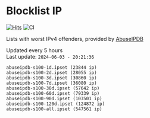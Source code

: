# Blocklist IP

[![Hits](https://hits.seeyoufarm.com/api/count/incr/badge.svg?url=https%3A%2F%2Fgithub.com%2Fborestad%2Fblocklist-ip%2F&count_bg=%2379C83D&title_bg=%23555555&icon=&icon_color=%23E7E7E7&title=hits&edge_flat=false)](https://hits.seeyoufarm.com)  ![CI](https://img.shields.io/github/workflow/status/borestad/blocklist-ip/CI?style=flat-square)

Lists with worst IPv4 offenders, provided by [AbuseIPDB](https://www.abuseipdb.com/)

<!-- FOOTER-PLACEHOLDER -->
Updated every 5 hours<br>
Last update: `2024-06-03 - 20:21:36`
```
abuseipdb-s100-1d.ipset (23844 ip)
abuseipdb-s100-2d.ipset (28055 ip)
abuseipdb-s100-3d.ipset (30860 ip)
abuseipdb-s100-7d.ipset (36080 ip)
abuseipdb-s100-30d.ipset (57642 ip)
abuseipdb-s100-60d.ipset (79339 ip)
abuseipdb-s100-90d.ipset (103501 ip)
abuseipdb-s100-120d.ipset (124872 ip)
abuseipdb-s100-all.ipset (547561 ip)
```
